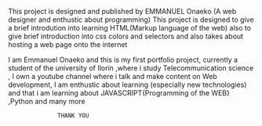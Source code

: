 This project is designed and published by EMMANUEL Onaeko (A web designer and enthustic about programming)
This project is designed to give a brief introdution into learning HTML(Markup language of the web)
also to give brief introduction into css colors and selectors and also takes about hosting a web page onto the internet

I am Emmanuel Onaeko and this is my first portfolio project, currently a student of the university of Ilorin ,where i study Telecommunication science , I own a youtube channel where i talk and make content on Web development, I am enthustic about learning (especially new technologies) and that i am learning about JAVASCRIPT{Programming of the WEB} ,Python and many more




                  THANK YOU